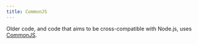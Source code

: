 ```yaml
---
title: CommonJS
---
```


Older code, and code that aims to be cross-compatible with Node.js, uses [CommonJS](https://nodejs.org/api/modules.html).
